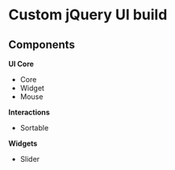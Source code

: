 # Custom jQuery UI build

## Components

**UI Core**
- Core
- Widget
- Mouse

**Interactions**
- Sortable

**Widgets**
- Slider